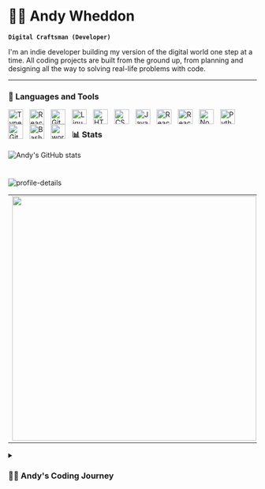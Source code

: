 # 🏄‍♂️ Andy Wheddon

**`Digital Craftsman (Developer)`**

I'm an indie developer building my version of the digital world one step at a time. All coding projects are built from the ground up, from planning and designing all the way to solving real-life problems with code.
  

---

### 🧰 Languages and Tools

<img align="left" alt="TypeScript" width="30px" style="padding-right:10px;" src="https://cdn.jsdelivr.net/gh/devicons/devicon/icons/typescript/typescript-plain.svg" />
<img align="left" alt="React" width="30px" style="padding-right:10px;" src="https://cdn.jsdelivr.net/gh/devicons/devicon/icons/react/react-original-wordmark.svg" />  
<img align="left" alt="Git" width="30px" style="padding-right:10px;" src="https://cdn.jsdelivr.net/gh/devicons/devicon/icons/git/git-original.svg" />
<img align="left" alt="Linux" width="30px" style="padding-right:10px;" src="https://cdn.jsdelivr.net/gh/devicons/devicon/icons/linux/linux-original.svg" />
<img align="left" alt="HTML" width="30px" style="padding-right:10px;" src="https://cdn.jsdelivr.net/gh/devicons/devicon/icons/html5/html5-plain.svg" />
<img align="left" alt="CSS" width="30px" style="padding-right:10px;" src="https://cdn.jsdelivr.net/gh/devicons/devicon/icons/css3/css3-plain.svg" />
<img align="left" alt="JavaScript" width="30px" style="padding-right:10px;" src="https://cdn.jsdelivr.net/gh/devicons/devicon/icons/javascript/javascript-plain.svg" />
<img  align="left" alt="React" width="30px" style="padding-right:10px;" src="https://cdn.jsdelivr.net/gh/devicons/devicon/icons/nextjs/nextjs-original.svg" />
<img align="left" alt="React" width="30px" style="padding-right:10px;" src="https://cdn.jsdelivr.net/gh/devicons/devicon/icons/react/react-original.svg" />
<img align="left" alt="NodeJS" width="30px" style="padding-right:10px;" src="https://cdn.jsdelivr.net/gh/devicons/devicon/icons/nodejs/nodejs-original.svg" />
<img align="left" alt="Python" width="30px" style="padding-right:10px;" src="https://cdn.jsdelivr.net/gh/devicons/devicon/icons/python/python-plain.svg" />
<img align="left" alt="GitHub" width="30px" style="padding-right:10px;" src="https://cdn.jsdelivr.net/gh/devicons/devicon/icons/github/github-original.svg" />
<img align="left" alt="Bash" width="30px" style="padding-right:10px;" src="https://cdn.jsdelivr.net/gh/devicons/devicon/icons/bash/bash-original.svg" />
<img align="left" alt="wordpress" width="30px" style="padding-right:10px;"  src="https://cdn.jsdelivr.net/gh/devicons/devicon/icons/wordpress/wordpress-original.svg" />        
<br />


### 📊 Stats

![Andy's GitHub stats](https://github-readme-stats.vercel.app/api?username=NotAndyforsure&show_icons=true&theme=gruvbox)

<!-- ![GitHub Streak](https://streak-stats.demolab.com?user=NotAndyforsure&theme=gruvbox&border_radius=4.5) -->

#

 ![profile-details](https://github-profile-summary-cards.vercel.app/api/cards/profile-details?username=NotAndyforsure&theme=radical)


<center>
<table>
    <tr>
      <td>
        <img width="495px" align="left" src="https://github-readme-stats.vercel.app/api?username=NotAndyforsure&theme=buefy"/>
      </td>
      <td>
        <img width="400px" align="left" src="https://github-readme-stats.vercel.app/api/top-langs/?username=NotAndyforsure&layout=compact&theme=buefy" />
      </td>
    </tr>
</table>
</center>

<details>
 <summary><h3>👨‍💻 Andy's Coding Journey</h3></summary>
  <p>
     I was pondering on how people make software for a while in 2020, and since i was a user of software and a PLC programmer in my job role, i made a hobby of learning to develop software from start to finish.
  </p>

   <p>
   It has been fun,rewarding and humbling
  </p>



 <h1>Thank you for reading this.</h1> 

  <h1>Have a great day!</h1>
</details>

